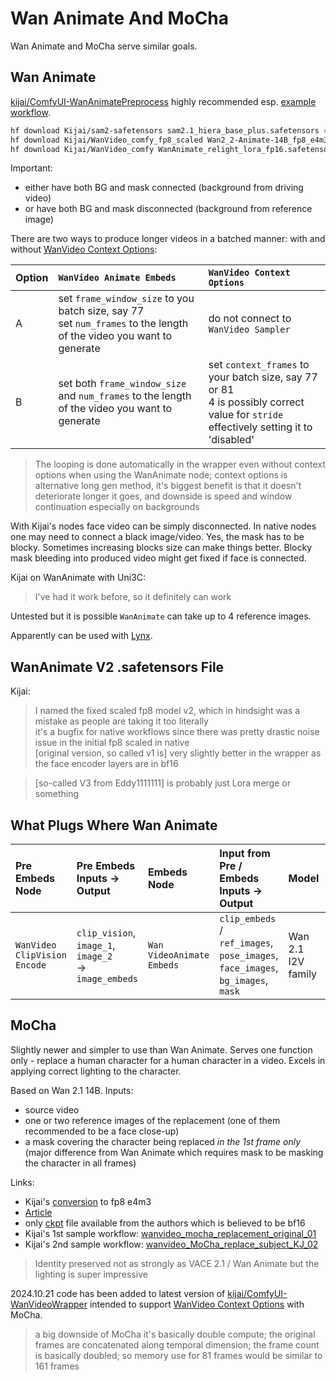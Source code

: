 # Wan Animate And MoCha

Wan Animate and MoCha serve similar goals.

## Wan Animate

[kijai/ComfyUI-WanAnimatePreprocess](https://github.com/kijai/ComfyUI-WanAnimatePreprocess) highly recommended esp. [example workflow](https://github.com/kijai/ComfyUI-WanAnimatePreprocess/tree/main/example_workflows).

```bash
hf download Kijai/sam2-safetensors sam2.1_hiera_base_plus.safetensors # models/sam2
hf download Kijai/WanVideo_comfy_fp8_scaled Wan2_2-Animate-14B_fp8_e4m3fn_scaled_KJ.safetensors # models/diffusion_models
hf download Kijai/WanVideo_comfy WanAnimate_relight_lora_fp16.safetensors # models/diffusion_models
```

Important:

* either have both BG and mask connected (background from driving video)
* or have both BG and mask disconnected (background from reference image)

There are two ways to produce longer videos in a batched manner: with and without [WanVideo Context Options](what-plugs-where/context-options.md):

|Option|`WanVideo Animate Embeds`|`WanVideo Context Options`|
|:---|:---|:---|
|A|set `frame_window_size` to you batch size, say 77<br>set `num_frames` to the length of the video you want to generate|do not connect to `WanVideo Sampler`|
|B|set both `frame_window_size` and `num_frames` to the length of the video you want to generate|set `context_frames` to your batch size, say 77 or 81<br>4 is possibly correct value for `stride` effectively setting it to 'disabled'|

> The looping is done automatically in the wrapper even without context options when using the WanAnimate node;
> context options is alternative long gen method, it's biggest benefit is that it doesn't deteriorate longer it goes,
> and downside is speed and window continuation especially on backgrounds

With Kijai's nodes face video can be simply disconnected. In native nodes one may need to connect a black image/video.
Yes, the mask has to be blocky. Sometimes increasing blocks size can make things better.
Blocky mask bleeding into produced video might get fixed if face is connected.

Kijai on WanAnimate with Uni3C:
> I've had it work before, so it definitely can work

Untested but it is possible `WanAnimate` can take up to 4 reference images.

Apparently can be used with [Lynx](lynx.md).

## WanAnimate V2 .safetensors File

Kijai:

> I named the fixed scaled fp8 model v2, which in hindsight was a mistake as people are taking it too literally  
> it's a bugfix for native workflows since there was pretty drastic noise issue in the initial fp8 scaled in native  
> [original version, so called v1 is] very slightly better in the wrapper as the face encoder layers are in bf16  

> [so-called V3 from Eddy1111111] is probably just Lora merge or something

## What Plugs Where Wan Animate

| Pre Embeds Node| Pre Embeds Inputs -> Output | Embeds Node | Input from Pre / Embeds Inputs -> Output | Model | WanVideo Sampler Input |
| :-- | :-- | :-- | :-- | :-- | :-- |
| `WanVideo ClipVision Encode` | `clip_vision`, `image_1`, `image_2`<br>-> `image_embeds`  | `Wan VideoAnimate Embeds` | `clip_embeds` / `ref_images`, `pose_images`, `face_images`, `bg_images`, `mask` | Wan 2.1 I2V family | `image_embeds` |


## MoCha

Slightly newer and simpler to use than Wan Animate. Serves one function only - replace a human character for a human character in a video. Excels in applying correct lighting to the character.

Based on Wan 2.1 14B. Inputs:

* source video
* one or two reference images of the replacement (one of them recommended to be a face close-up)
* a mask covering the character being replaced *in the 1st frame only* (major difference from Wan Animate which requires mask to be masking the character in all frames)

Links:

* Kijai's [conversion](https://huggingface.co/Kijai/WanVideo_comfy_fp8_scaled/tree/main/MoCha) to fp8 e4m3
* [Article](https://orange-3dv-team.github.io/MoCha/)
* only [ckpt](https://huggingface.co/Orange-3DV-Team/MoCha/tree/main/preview) file available from the authors which is believed to be bf16
* Kijai's 1st sample workflow: [wanvideo_mocha_replacement_original_01](https://github.com/kijai/ComfyUI-WanVideoWrapper/blob/main/example_workflows/wanvideo_mocha_replacement_original_01.json)
* Kijai's 2nd sample workflow: [wanvideo_MoCha_replace_subject_KJ_02](https://github.com/kijai/ComfyUI-WanVideoWrapper/blob/main/example_workflows/wanvideo_MoCha_replace_subject_KJ_02.json)



> Identity preserved not as strongly as VACE 2.1 / Wan Animate but the lighting is super impressive

2024.10.21 code has been added to latest version of [kijai/ComfyUI-WanVideoWrapper](https://github.com/kijai/ComfyUI-WanVideoWrapper) intended to support [WanVideo Context Options](what-plugs-where/context-options.md) with MoCha.

> a big downside of MoCha it's basically double compute; the original frames are concatenated along temporal dimension;
> the frame count is basically doubled; so memory use for 81 frames would be similar to 161 frames